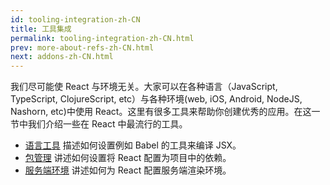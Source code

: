 ```yaml
---
id: tooling-integration-zh-CN
title: 工具集成
permalink: tooling-integration-zh-CN.html
prev: more-about-refs-zh-CN.html
next: addons-zh-CN.html
---
```


我们尽可能使 React 与环境无关。大家可以在各种语言（JavaScript, TypeScript, ClojureScript, etc）与各种环境(web, iOS, Android, NodeJS, Nashorn, etc)中使用 React。这里有很多工具来帮助你创建优秀的应用。在这一节中我们介绍一些在 React 中最流行的工具。

* [语言工具](/react/docs/language-tooling.html) 描述如何设置例如 Babel 的工具来编译 JSX。
* [包管理](/react/docs/package-management.html) 讲述如何设置将 React 配置为项目中的依赖。
* [服务端环境](/react/docs/environments.html) 讲述如何为 React 配置服务端渲染环境。
